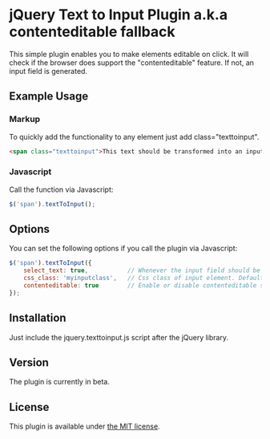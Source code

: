 # jQuery Text to Input Plugin a.k.a contenteditable fallback

This simple plugin enables you to make elements editable on click. It will check if the browser does support
the "contenteditable" feature. If not, an input field is generated.
 
## Example Usage

### Markup

To quickly add the functionality to any element just add class="texttoinput".


```html
<span class="texttoinput">This text should be transformed into an input field.</span>
```

### Javascript

Call the function via Javascript:

```js
$('span').textToInput();
```


## Options

You can set the following options if you call the plugin via Javascript:

```js
$('span').textToInput({
	select_text: true, 			 // Whenever the input field should be selected with focus. Default: true.
	css_class: 'myinputclass',   // Css class of input element. Default: ''.
	contenteditable: true        // Enable or disable contenteditable support. Default: true.
});
```


## Installation

Just include the jquery.texttoinput.js script after the jQuery library.


## Version

The plugin is currently in beta.


## License

This plugin is available under [the MIT license](http://mths.be/mit).
